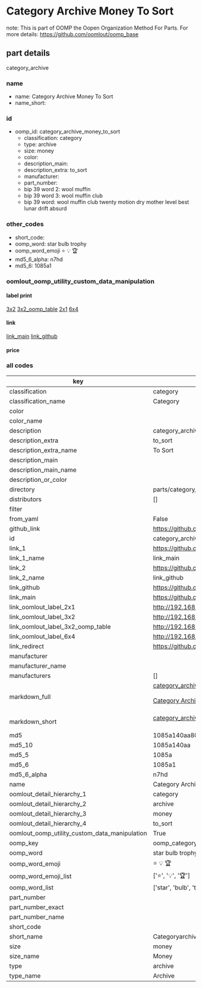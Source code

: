 # Category Archive Money To Sort  

note: This is part of OOMP the Oopen Organization Method For Parts. For more details: https://github.com/oomlout/oomp_base

##  part details
  



category_archive



### name
* name: Category Archive Money To Sort
* name_short: 
### id
* oomp_id: category_archive_money_to_sort
  * classification: category
  * type: archive
  * size: money
  * color: 
  * description_main: 
  * description_extra: to_sort
  * manufacturer: 
  * part_number: 
  * bip 39 word 2: wool muffin
  * bip 39 word 3: wool muffin club
  * bip 39 word: wool muffin club twenty motion dry mother level best lunar drift absurd

### other_codes
* short_code: 
* oomp_word: star bulb trophy
* oomp_word_emoji :star: :bulb: :trophy:
* md5_6_alpha: n7hd
* md5_6: 1085a1






### oomlout_oomp_utility_custom_data_manipulation
#### label print
[3x2](http://192.168.1.245:1112/?label=oomp%20n7hd)
[3x2_oomp_table](http://192.168.1.108:1112/?label=oomp%20n7hd)
[2x1](http://192.168.1.242:1112/?label=oomp%20n7hd)
[6x4](http://192.168.1.55:1112/?label=oomp%20n7hd)    

#### link

[link_main](https://github.com/oomlout/oomlout_oomp_version_1_messy/tree/main/parts/category_archive_money_to_sort) [link_github](https://github.com/oomlout/oomlout_oomp_version_1_messy/tree/main/parts/category_archive_money_to_sort)                             

#### price







### all codes 
| key | value |  
| --- | --- |  
| classification | category |  
| classification_name | Category |  
| color |  |  
| color_name |  |  
| description | category_archive |  
| description_extra | to_sort |  
| description_extra_name | To Sort |  
| description_main |  |  
| description_main_name |  |  
| description_or_color |   |  
| directory | parts/category_archive_money_to_sort |  
| distributors | [] |  
| filter |  |  
| from_yaml | False |  
| github_link | https://github.com/oomlout/oomlout_oomp_part_src/tree/main/parts/category_archive_money_to_sort |  
| id | category_archive_money_to_sort |  
| link_1 | https://github.com/oomlout/oomlout_oomp_version_1_messy/tree/main/parts/category_archive_money_to_sort |  
| link_1_name | link_main |  
| link_2 | https://github.com/oomlout/oomlout_oomp_version_1_messy/tree/main/parts/category_archive_money_to_sort |  
| link_2_name | link_github |  
| link_github | https://github.com/oomlout/oomlout_oomp_version_1_messy/tree/main/parts/category_archive_money_to_sort |  
| link_main | https://github.com/oomlout/oomlout_oomp_version_1_messy/tree/main/parts/category_archive_money_to_sort |  
| link_oomlout_label_2x1 | http://192.168.1.242:1112/?label=oomp%20n7hd |  
| link_oomlout_label_3x2 | http://192.168.1.245:1112/?label=oomp%20n7hd |  
| link_oomlout_label_3x2_oomp_table | http://192.168.1.108:1112/?label=oomp%20n7hd |  
| link_oomlout_label_6x4 | http://192.168.1.55:1112/?label=oomp%20n7hd |  
| link_redirect | https://github.com/oomlout/oomlout_oomp_version_1_messy/tree/main/parts/category_archive_money_to_sort |  
| manufacturer |  |  
| manufacturer_name |  |  
| manufacturers | [] |  
| markdown_full | [category_archive_money_to_sort](none)<br>[](none)<br>[Category Archive Money To Sort](none)<br><br> |  
| markdown_short | [category_archive_money_to_sort](none)<br><br> |  
| md5 | 1085a140aa80b2050ec82eb258644fea |  
| md5_10 | 1085a140aa |  
| md5_5 | 1085a |  
| md5_6 | 1085a1 |  
| md5_6_alpha | n7hd |  
| name | Category Archive Money To Sort |  
| oomlout_detail_hierarchy_1 | category |  
| oomlout_detail_hierarchy_2 | archive |  
| oomlout_detail_hierarchy_3 | money |  
| oomlout_detail_hierarchy_4 | to_sort |  
| oomlout_oomp_utility_custom_data_manipulation | True |  
| oomp_key | oomp_category_archive_money_to_sort |  
| oomp_word | star bulb trophy |  
| oomp_word_emoji | :star: :bulb: :trophy: |  
| oomp_word_emoji_list | [':star:', ':bulb:', ':trophy:'] |  
| oomp_word_list | ['star', 'bulb', 'trophy'] |  
| part_number |  |  
| part_number_exact |  |  
| part_number_name |  |  
| short_code |  |  
| short_name | Categoryarchive |  
| size | money |  
| size_name | Money |  
| type | archive |  
| type_name | Archive |  
